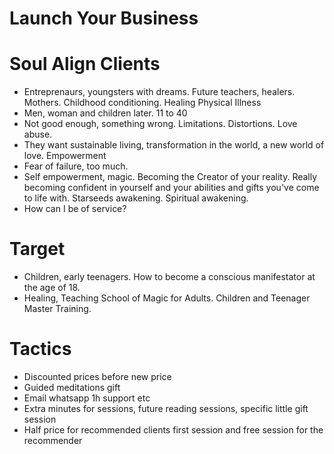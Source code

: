 # Launch Your Business

# Soul Align Clients

- Entreprenaurs, youngsters with dreams. Future teachers, healers. Mothers. Childhood conditioning. Healing Physical Illness
- Men, woman and children later. 11 to 40
- Not good enough, something wrong. Limitations. Distortions. Love abuse.
- They want sustainable living, transformation in the world, a new world of love. Empowerment
- Fear of failure, too much.
- Self empowerment, magic. Becoming the Creator of your reality. Really becoming confident in yourself and your abilities and gifts you've come to life with. Starseeds awakening. Spiritual awakening.
- How can I be of service?

# Target

- Children, early teenagers. How to become a conscious manifestator at the age of 18.
- Healing, Teaching School of Magic for Adults. Children and Teenager Master Training.

# Tactics

- Discounted prices before new price
- Guided meditations gift
- Email whatsapp 1h support etc
- Extra minutes for sessions, future reading sessions, specific little gift session
- Half price for recommended clients first session and free session for the recommender
